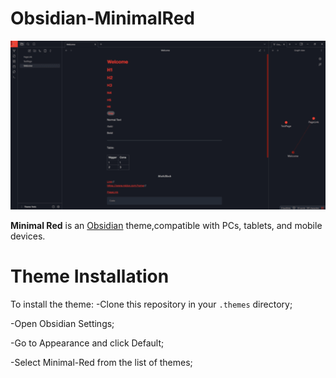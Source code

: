 # Obsidian-MinimalRed

![alt text](cover.png)

**Minimal Red** is an [Obsidian](https://obsidian.md/) theme,compatible with PCs, tablets, and mobile devices.

# Theme Installation
To install the theme:
  -Clone this repository in your ```.themes``` directory;
  
  -Open Obsidian Settings;
  
  -Go to Appearance and click Default;
  
  -Select Minimal-Red from the list of themes;
